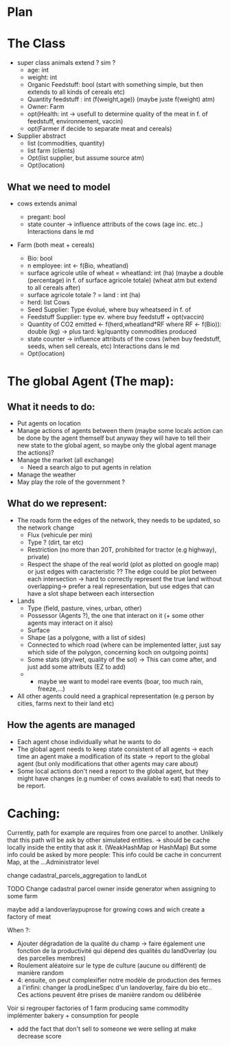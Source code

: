 # Plan

# The Class 

- super class animals extend ? sim ? 
  - age: int
  - weight: int 
  - Organic Feedstuff: bool (start with something simple, but then extends to all kinds of cereals etc)
  - Quantity feedstuff : int (f(weight,age)) (maybe juste f(weight) atm) 
  - Owner: Farm
  - opt(Health: int -> usefull to determine quality of the meat in f. of feedstuff, environnement, vaccin)
  - opt(Farmer if decide to separate meat and cereals) 
- Supplier abstract
  - list (commodities, quantity)
  - list farm (clients)
  - Opt(list supplier, but assume source atm)
  - Opt(location)

## What we need to model

- cows extends animal 
  - pregant: bool
  - state counter -> influence attributs of the cows (age inc. etc..) Interactions dans le md

- Farm (both meat + cereals)
  - Bio: bool
  - n employee: int <- f(Bio, wheatland)
  - surface agricole utile of wheat = wheatland: int (ha) (maybe a double (percentage) in f. of surface agricole totale) (wheat atm but extend to all cereals after)
  - surface agricole totale ? = land : int (ha)
  - herd: list Cows
  - Seed Supplier: Type évolué, where buy wheatseed in f. of 
  - Feedstuff Supplier: type ev. where buy feedstuff + opt(vaccin)
  - Quantity of CO2 emitted <- f(herd,wheatland*RF where RF <- f(Bio)): double (kg) -> plus tard: kg/quantity commodities produced
  - state counter -> influence attributs of the cows (when buy feedstuff, seeds, when sell cereals, etc) Interactions dans le md
  - Opt(location)



# The global Agent (The map):

## What it needs to do: 

- Put agents on location 
- Manage actions of agents between them (maybe some locals action can be done by the agent themself but anyway they will have to tell their new state to the global agent, so maybe only the global agent manage the actions)? 
- Manage the market (all exchange) 
  - Need a search algo to put agents in relation
- Manage the weather
- May play the role of the government ?

## What do we represent:
- The roads form the edges of the network, they needs to be updated, so the network change
  - Flux (vehicule per min)
  - Type ? (dirt, tar etc)
  - Restriction (no more than 20T, prohibited for tractor (e.g highway), private)
  - Respect the shape of the real world (plot as plotted on google map) or just edges with caracteristic ?? The edge could be plot between each intersection -> hard to correctly represent the true land without overlapping-> prefer a real representation, but use edges that can have a slot shape between each intersection 
- Lands 
  - Type (field, pasture, vines, urban, other)
  - Possessor (Agents ?), the one that interact on it (+ some other agents may interact on it also)
  - Surface 
  - Shape (as a polygone, with a list of sides)
  - Connected to which road (where can be implemented latter, just say which side of the polygon, concerning koch on outgoing points)
  - Some stats (dry/wet, quality of the sol) -> This can come after, and just add some attributs (EZ to add)
  - + maybe we want to model rare events (boar, too much rain, freeze,...)
- All other agents could need a graphical representation (e.g person by cities, farms next to their land etc) 


## How the agents are managed
- Each agent chose individually what he wants to do
- The global agent needs to keep state consistent of all agents -> each time an agent make a modification of its state -> report to the global agent (but only modifications that other agents may care about)
- Some local actions don't need a report to the global agent, but they might have changes (e.g number of cows available to eat) that needs to be report.



# Caching:
Currently, path for example are requires from one parcel to another. Unlikely that this path will be ask by other simulated entities. -> should be cache locally inside the entity that ask it. (WeakHashMap or HashMap)
But some info could be asked by more people: 
This info could be cache in concurrent Map, at the ...Administrator level

change cadastral_parcels_aggregation to landLot





TODO
Change cadastral parcel owner inside generator when assigning to some farm

maybe add a landoverlaypuprose for growing cows and wich create a factory of meat


When ?: 
- Ajouter dégradation de la qualité du champ -> faire également une fonction de la productivité qui dépend des qualités du landOverlay (ou des parcelles membres)
- Roulement aléatoire sur le type de culture (aucune ou différent) de manière random 
- 4: ensuite, on peut complexifier notre modèle de production des fermes a l'infini: changer la prodLineSpec d'un landoverlay, faire du bio etc.. Ces actions peuvent être prises de manière random ou délibérée

Voir si regrouper factories of 1 farm producing same commodity 
implémenter bakery + consumption for people

- add the fact that don't sell to someone we were selling at make decrease score 



